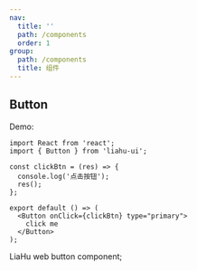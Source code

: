 ```yaml
---
nav:
  title: ''
  path: /components
  order: 1
group:
  path: /components
  title: 组件
---
```


## Button

Demo:

```tsx
import React from 'react';
import { Button } from 'liahu-ui';

const clickBtn = (res) => {
  console.log('点击按钮');
  res();
};

export default () => (
  <Button onClick={clickBtn} type="primary">
    click me
  </Button>
);
```

LiaHu web button component;

